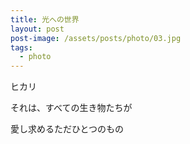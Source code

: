 ```yaml
---
title: 光への世界
layout: post
post-image: /assets/posts/photo/03.jpg
tags:
  - photo
---
```


ヒカリ

それは、すべての生き物たちが

愛し求めるただひとつのもの